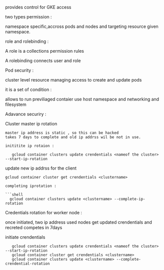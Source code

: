 provides control for GKE access 

two types permission :

namespace specific,accross pods and nodes and targeting resource given namespace.

role and rolebinding :

A role is a collections permission rules 

A rolebinding connects user and role

Pod security :

cluster level resource managing access to create and update pods 

it is a set of condition :

 allows to run previliaged contaier 
 use host namespace and networking and filesystem 


Adavance securiry :

Cluster master ip rotation 

    master ip address is static , so this can be hacked 
    takes 7 days to complete and old ip addrss wil be not in use. 

    inititite ip rotaion :
```shell
   gcloud container clusters update crendentials <nameof the cluster> --start-ip-rotation
```

update new ip addrss for the client 

```shell
gcloud container cluster get crendentials <clustername> 

completing iprotation :

```shell
  gcloud container clusters update <clustername> --complete-ip-rotation
```

Credentials rotation for worker node :

  once initiated, two ip address used 
  nodes get updated crendentials and recreted 
  competes in 7days 

initiate crendentials
```shell
   gcloud container clusters update crendentials <nameof the cluster> --start-ip-rotation
   gcloud container cluster get crendentials <clustername>
   gcloud container clusters update <clustername> --complete-crendential-rotation
```

